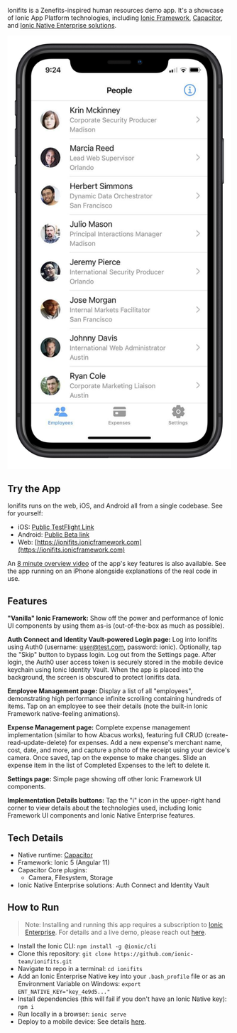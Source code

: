 Ionifits is a Zenefits-inspired human resources demo app. It's a showcase of Ionic App Platform technologies, including [Ionic Framework](https://ionicframework.com), [Capacitor](https://capacitorjs.com), and [Ionic Native Enterprise solutions](https://ionicframework.com/docs/enterprise/solutions).

![Ionifits on iOS](ionifits-ios-screenshot.png)

## Try the App

Ionifits runs on the web, iOS, and Android all from a single codebase. See for yourself:

- iOS: [Public TestFlight Link](https://testflight.apple.com/join/87WO2hwS)
- Android: [Public Beta link](https://play.google.com/store/apps/details?id=io.ionic.demoapp.ionifits)
- Web: [https://ionifits.ionicframework.com](https://ionifits.ionicframework.com)

An [8 minute overview video](https://ionicpro.wistia.com/medias/s8h3vpsxp8) of the app's key features is also available. See the app running on an iPhone alongside explanations of the real code in use.

## Features

**"Vanilla" Ionic Framework:** Show off the power and performance of Ionic UI components by using them as-is (out-of-the-box as much as possible).

**Auth Connect and Identity Vault-powered Login page:** Log into Ionifits using Auth0 (username: user@test.com, password: ionic). Optionally, tap the "Skip" button to bypass login. Log out from the Settings page. After login, the Auth0 user access token is securely stored in the mobile device keychain using Ionic Identity Vault. When the app is placed into the background, the screen is obscured to protect Ionifits data.

**Employee Management page:**  Display a list of all "employees", demonstrating high performance infinite scrolling containing hundreds of items. Tap on an employee to see their details (note the built-in Ionic Framework native-feeling animations).

**Expense Management page:** Complete expense management implementation (similar to how Abacus works), featuring full CRUD (create-read-update-delete) for expenses. Add a new expense's merchant name, cost, date, and more, and capture a photo of the receipt using your device's camera. Once saved, tap on the expense to make changes. Slide an expense item in the list of Completed Expenses to the left to delete it.

**Settings page:** Simple page showing off other Ionic Framework UI components.

**Implementation Details buttons:** Tap the "i" icon in the upper-right hand corner to view details about the technologies used, including Ionic Framework UI components and Ionic Native Enterprise features.

## Tech Details

- Native runtime: [Capacitor](https://capacitorjs.com)
- Framework: Ionic 5 (Angular 11)
- Capacitor Core plugins:
    - Camera, Filesystem, Storage
- Ionic Native Enterprise solutions: Auth Connect and Identity Vault

## How to Run
> Note: Installing and running this app requires a subscription to [Ionic Enterprise](https://ionicframework.com/enterprise). For details and a live demo, please reach out [here](https://ionicframework.com/enterprise/contact).

- Install the Ionic CLI: `npm install -g @ionic/cli`
- Clone this repository: `git clone https://github.com/ionic-team/ionifits.git`
- Navigate to repo in a terminal: `cd ionifits`
- Add an Ionic Enterprise Native key into your `.bash_profile` file or as an Environment Variable on Windows: `export ENT_NATIVE_KEY="key_4e9d5..."`
- Install dependencies (this will fail if you don't have an Ionic Native key): `npm i`
- Run locally in a browser: `ionic serve`
- Deploy to a mobile device: See details [here](https://capacitorjs.com/docs/basics/running-your-app).
